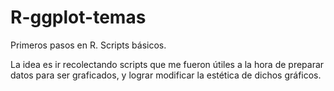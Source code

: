 # R-ggplot-temas
Primeros pasos en R. Scripts básicos. 

La idea es ir recolectando scripts que me fueron útiles a la hora de preparar datos para ser graficados, y lograr modificar la estética de dichos gráficos.
